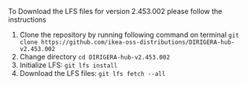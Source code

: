 To Download the LFS files for version 2.453.002 please follow the instructions

1. Clone the repository by running following command on terminal `git clone https://github.com/ikea-oss-distributions/DIRIGERA-hub-v2.453.002`
2. Change directory `cd DIRIGERA-hub-v2.453.002`
3. Initialize LFS: `git lfs install`
4. Download the LFS files: `git lfs fetch --all`
